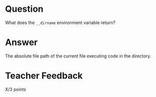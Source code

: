 # Question

What does the `__dirname` environment variable return? 

# Answer
The absolute file path of the current file executing code in the directory.

# Teacher Feedback

X/3 points